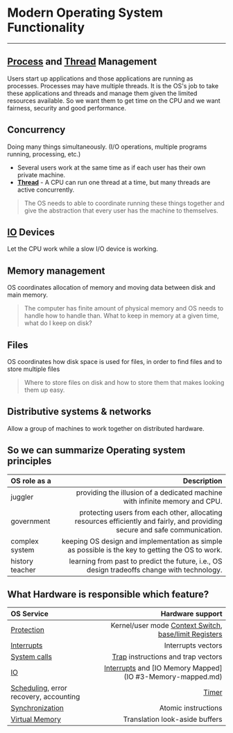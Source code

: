 # Modern Operating System Functionality
<hr>

## [Process](Process.md) and [Thread](Thread.md) Management
Users start up applications and those applications are running as processes. Processes may have multiple threads. It is the OS's job to take these applications and threads and manage them given the limited resources available. So we want them to get time on the CPU and we want fairness, security and good performance.
## Concurrency
Doing many things simultaneously. (I/O operations, multiple programs running, processing, etc.)
- Several users work at the same time as if each user has their own private machine.
- **[Thread](Thread.md)** - A CPU can run one thread at a time, but many threads are active concurrently.
>The OS needs to able to coordinate running these things together and give the abstraction that every user has the machine to themselves.
## [IO](IO.md) Devices
Let the CPU work while a slow I/O device is working.
## Memory management
OS coordinates allocation of memory and moving data between disk and main memory.
>The computer has finite amount of physical memory and OS needs to handle how to handle than. What to keep in memory at a given time, what do I keep on disk?
## Files
OS coordinates how disk space is used for files, in order to find files and to store multiple files
>Where to store files on disk and how to store them that makes looking them up easy. 
## Distributive systems & networks
Allow a group of machines to work together on distributed hardware. 

## So we can summarize Operating system principles
OS role as a  | Description
:----------------|-------------:
juggler  | providing the illusion of a dedicated machine with infinite memory and CPU.
government |protecting users from each other, allocating resources efficiently and fairly, and providing secure and safe communication.
complex system |keeping OS design and implementation as simple as possible is the key to getting the OS to work. 
history teacher | learning from past to predict the future, i.e., OS design tradeoffs change with technology.

## What Hardware is responsible which feature?
OS Service| Hardware support
:----------------|-------------:
[Protection](Protection.md)  | Kernel/user mode [Context Switch](Context_Switch.md), [base/limit Registers](Registers.md)
[Interrupts](Interrupts.md) |Interrupts vectors
[System calls](System_calls.md) | [Trap](Trap.md) instructions and trap vectors
[IO](IO.md)| [Interrupts](Interrupts.md) and [IO Memory Mapped](IO #3-Memory-mapped.md)
[Scheduling](Scheduling.md), error recovery, accounting |[Timer](Timer.md)
[Synchronization](Synchronization.md) | Atomic instructions 
[Virtual Memory](Virtual_Memory.md) | Translation look-aside buffers



